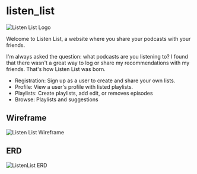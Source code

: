 # listen_list
![Listen List Logo](https://user-images.githubusercontent.com/117469100/236646178-0def34bb-0978-4995-8e7a-16e127c97647.png)

Welcome to Listen List, a website where you share your podcasts with your friends.

I'm always asked the question: what podcasts are you listening to? I found that there wasn't a great way to log or share my recommendations with my friends. That's how Listen List was born. 

- Registration: Sign up as a user to create and share your own lists.
- Profile: View a user's profile with listed playlists.
- Playlists: Create playlists, add edit, or removes episodes   
- Browse: Playlists and suggestions

## Wireframe
![Listen List Wireframe](https://user-images.githubusercontent.com/117469100/236645980-d75e1008-6856-4274-99b3-1f5755195e3c.jpg)

## ERD
![ListenList ERD](https://user-images.githubusercontent.com/117469100/236645959-ba9851d4-1b01-4089-861e-bbae97ba513d.png)

